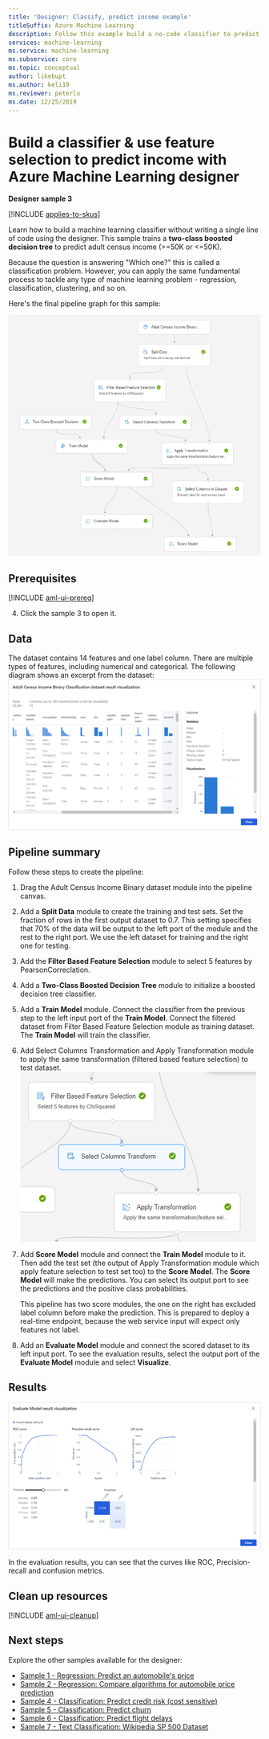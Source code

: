 ```yaml
---
title: 'Designer: Classify, predict income example'
titleSuffix: Azure Machine Learning
description: Follow this example build a no-code classifier to predict income with Azure Machine Learning designer.
services: machine-learning
ms.service: machine-learning
ms.subservice: core
ms.topic: conceptual
author: likebupt
ms.author: keli19
ms.reviewer: peterlu
ms.date: 12/25/2019
---
```

# Build a classifier & use feature selection to predict income with Azure Machine Learning designer

**Designer sample 3**

[!INCLUDE [applies-to-skus](../../includes/aml-applies-to-enterprise-sku.md)]

Learn how to build a machine learning classifier without writing a single line of code using the designer. This sample trains a **two-class boosted decision tree** to predict adult census income (>=50K or <=50K).

Because the question is answering "Which one?" this is called a classification problem. However, you can apply the same fundamental process to tackle any type of machine learning problem - regression, classification, clustering, and so on.

Here's the final pipeline graph for this sample:

![Graph of the pipeline](./media/how-to-designer-sample-classification-predict-income/overall-graph.png)

## Prerequisites

[!INCLUDE [aml-ui-prereq](../../includes/aml-ui-prereq.md)]

4. Click the sample 3 to open it.



## Data

The dataset contains 14 features and one label column. There are multiple types of features, including numerical and categorical. The following diagram shows an excerpt from the dataset:
![data](media/how-to-designer-sample-classification-predict-income/sample3-dataset-1225.png)



## Pipeline summary

Follow these steps to create the pipeline:

1. Drag the Adult Census Income Binary dataset module into the pipeline canvas.
1. Add a **Split Data** module to create the training and test sets. Set the fraction of rows in the first output dataset to 0.7. This setting specifies that 70% of the data will be output to the left port of the module and the rest to the right port. We use the left dataset for training and the right one for testing.
1. Add the **Filter Based Feature Selection** module to select 5 features by PearsonCorreclation. 
1. Add a **Two-Class Boosted Decision Tree** module to initialize a boosted decision tree classifier.
1. Add a **Train Model** module. Connect the classifier from the previous step to the left input port of the **Train Model**. Connect the filtered dataset from Filter Based Feature Selection module as training dataset.  The **Train Model** will train the classifier.
1. Add Select Columns Transformation and Apply Transformation module to apply the same transformation (filtered based feature selection) to test dataset.
![apply-transformation](./media/how-to-designer-sample-classification-predict-income/transformation.png)
1. Add **Score Model** module and connect the **Train Model** module to it. Then add the test set (the output of Apply Transformation module which apply feature selection to test set too) to the **Score Model**. The **Score Model** will make the predictions. You can select its output port to see the predictions and the positive class probabilities.


    This pipeline has two score modules, the one on the right has excluded label column before make the prediction. This is prepared to deploy a real-time endpoint, because the web service input will expect only features not label. 

1. Add an **Evaluate Model** module and connect the scored dataset to its left input port. To see the evaluation results, select the output port of the **Evaluate Model** module and select **Visualize**.

## Results

![Evaluate the results](media/how-to-designer-sample-classification-predict-income/sample3-evaluate-1225.png)

In the evaluation results, you can see that the curves like ROC, Precision-recall and confusion metrics. 

## Clean up resources

[!INCLUDE [aml-ui-cleanup](../../includes/aml-ui-cleanup.md)]

## Next steps

Explore the other samples available for the designer:

- [Sample 1 - Regression: Predict an automobile's price](how-to-designer-sample-regression-automobile-price-basic.md)
- [Sample 2 - Regression: Compare algorithms for automobile price prediction](how-to-designer-sample-regression-automobile-price-compare-algorithms.md)
- [Sample 4 - Classification: Predict credit risk (cost sensitive)](how-to-designer-sample-classification-credit-risk-cost-sensitive.md)
- [Sample 5 - Classification: Predict churn](how-to-designer-sample-classification-churn.md)
- [Sample 6 - Classification: Predict flight delays](how-to-designer-sample-classification-flight-delay.md)
- [Sample 7 - Text Classification: Wikipedia SP 500 Dataset](how-to-designer-sample-text-classification.md)
